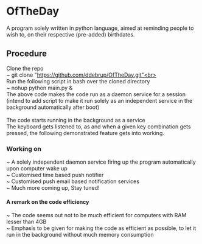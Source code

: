 # OfTheDay
A program solely written in python language, aimed at reminding people to wish to, on their respective (pre-added) birthdates.

## Procedure

Clone the repo<br>
~ git clone "https://github.com/ddebrup/OfTheDay.git"<br>
<br>
Run the following script in bash over the cloned directory<br>
~ nohup python main.py &<br>
The above code makes the code run as a daemon service for a session (intend to add script to make it run solely as an independent service in the background automatically after boot)<br>
<br>
The code starts running in the background as a service <br>
The keyboard gets listened to, as and when a given key combination gets pressed, the following demonstrated feature gets into working.<br>

### Working on
~ A solely independent daemon service firing up the program automatically upon computer wake up<br>
~ Customised time based push notifier<br>
~ Customised push email based notification services<br>
~ Much more coming up, Stay tuned!<br>

#### A remark on the code efficiency
~ The code seems out not to be much efficient for computers with RAM lesser than 4GB<br>
~ Emphasis to be given for making the code as efficient as possible, to let it run in the background without much memory consumption
